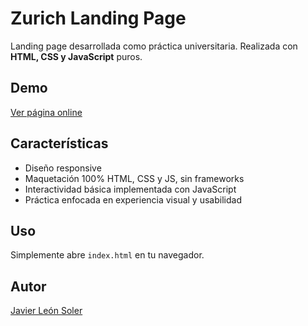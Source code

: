 # Zurich Landing Page

Landing page desarrollada como práctica universitaria.
Realizada con **HTML, CSS y JavaScript** puros.

## Demo
[Ver página online](https://javileon01.github.io/zurich-landing/) <!-- Este enlace funcionará cuando actives GitHub Pages -->

## Características

- Diseño responsive
- Maquetación 100% HTML, CSS y JS, sin frameworks
- Interactividad básica implementada con JavaScript
- Práctica enfocada en experiencia visual y usabilidad

## Uso

Simplemente abre `index.html` en tu navegador.

## Autor

[Javier León Soler](https://github.com/javileon01)
